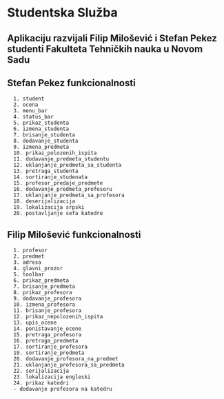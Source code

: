 # Studentska Služba

  ## Aplikaciju razvijali Filip Milošević i Stefan Pekez studenti Fakulteta Tehničkih nauka u Novom Sadu 
  
   ## Stefan Pekez funkcionalnosti  
      1. student
      2. ocena
      3. menu_bar
      4. status_bar
      5. prikaz_studenta
      6. izmena_studenta
      7. brisanje_studenta
      8. dodavanje_studenta
      9. izmena_predmeta
      10. prikaz_polozenih_ispita
      11. dodavanje_predmeta_studentu
      12. uklanjanje_predmeta_sa_studenta
      13. pretraga_studenta
      14. sortiranje_studenata
      15. profesor_predaje_predmete
      16. dodavanje_predmeta_profesoru
      17. uklanjanje_predmeta_sa_profesora
      18. deserijalizacija
      19. lokalizacija srpski
      20. postavljanje sefa katedre
      
   ## Filip Milošević funkcionalnosti
      1. profesor
      2. predmet
      3. adresa
      4. glavni_prozor
      5. toolbar
      6. prikaz_predmeta
      7. brisanje_predmeta
      8. prikaz_profesora
      9. dodavanje_profesora
      10. izmena_profesora
      11. brisanje_profesora
      12. prikaz_nepolozenih_ispita
      13. upis_ocene
      14. ponistavanje_ocene
      15. pretraga_profesora
      16. pretraga_predmeta
      17. sortiranje_profesora
      19. sortiranje_predmeta
      20. dodavanje_profesora_na_predmet
      21. uklanjanje_profesora_sa_predmeta
      22. serijalizacija
      23. lokalizacija engleski
      24. prikaz katedri
      - dodavanje profesora na katedru
